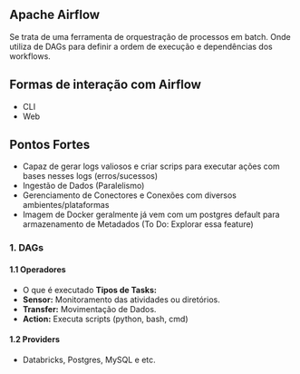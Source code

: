 ## Apache Airflow
Se trata de uma ferramenta de orquestração de processos em batch. Onde utiliza de DAGs para definir a ordem de execução e dependências dos workflows.

## Formas de interação com Airflow

- CLI
- Web

## Pontos Fortes

- Capaz de gerar logs valiosos e criar scrips para executar ações com bases nesses logs (erros/sucessos)
- Ingestão de Dados (Paralelismo)
- Gerenciamento de Conectores e Conexões com diversos ambientes/plataformas
- Imagem de Docker geralmente já vem com um postgres default para armazenamento de Metadados (To Do: Explorar essa feature)

### 1. DAGs
#### 1.1 Operadores
- O que é executado
**Tipos de Tasks:**
- **Sensor:** Monitoramento das atividades ou diretórios.
- **Transfer:** Movimentação de Dados.
- **Action:** Executa scripts (python, bash, cmd)

#### 1.2 Providers
- Databricks, Postgres, MySQL e etc.